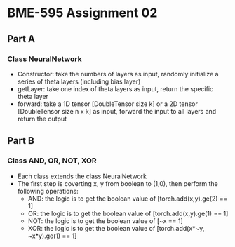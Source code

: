 # BME-595 Assignment 02

## Part A

### Class NeuralNetwork
- Constructor: take the numbers of layers as input, randomly initialize a series of theta layers (including bias layer)
- getLayer: take one index of theta layers as input, return the specific theta layer
- forward: take a 1D tensor [DoubleTensor size k] or a 2D tensor [DoubleTensor size n x k] as input, forward the input to all layers and return the output

## Part B

### Class AND, OR, NOT, XOR

- Each class extends the class NeuralNetwork
- The first step is coverting x, y from boolean to (1,0), then perform the following operations:
  - AND: the logic is to get the boolean value of [torch.add(x,y).ge(2) == 1]
  - OR: the logic is to get the boolean value of [torch.add(x,y).ge(1) == 1]
  - NOT: the logic is to get the boolean value of [~x == 1]
  - XOR: the logic is to get the boolean value of [torch.add(x*~y, ~x*y).ge(1) == 1]
